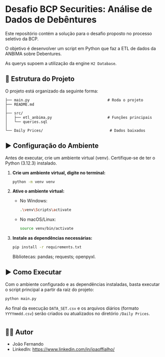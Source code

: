 # Desafio BCP Securities: Análise de Dados de Debêntures 

Este repositório contém a solução para o desafio proposto no processo seletivo da BCP.

O objetivo é desenvolver um script em Python que faz a ETL de dados da ANBIMA sobre Debentures.

As querys supoem a utilização da engine `H2 Database`.

## 📂 Estrutura do Projeto

O projeto está organizado da seguinte forma:

```
├── main.py                                   # Roda o projeto
├── README.md
│
├── src/
│   ├── etl_anbima.py                         # Funções principais
│   └── queries.sql
│
└── Daily Prices/                              # Dados baixados
```

## ▶️ Configuração do Ambiente

Antes de executar, crie um ambiente virtual (venv). Certifique-se de ter o Python (3.12.3) instalado.
1.  **Crie um ambiente virtual, digite no terminal:**
    ```bash
    python -m venv venv
    ```

2.  **Ative o ambiente virtual:**
    *   No Windows:
        ```bash
        .\venv\Scripts\activate
        ```
    *   No macOS/Linux:
        ```bash
        source venv/bin/activate
        ```

3.  **Instale as dependências necessárias:**

    ```bash
    pip install -r requirements.txt
    ```
    Bibliotecas: pandas; requests; openpyxl.

## ▶️ Como Executar

Com o ambiente configurado e as dependências instaladas, basta executar o script principal a partir da raiz do projeto:

```bash
python main.py
```

Ao final da execução `DATA_SET.csv` e os arquivos diários (formato `YYYYmmdd.csv`) serão criados ou atualizados no diretório `/Daily Prices`.

#
## 👨‍💻 Autor
* João Fernando
* LinkedIn: https://www.linkedin.com/in/joaoffialho/